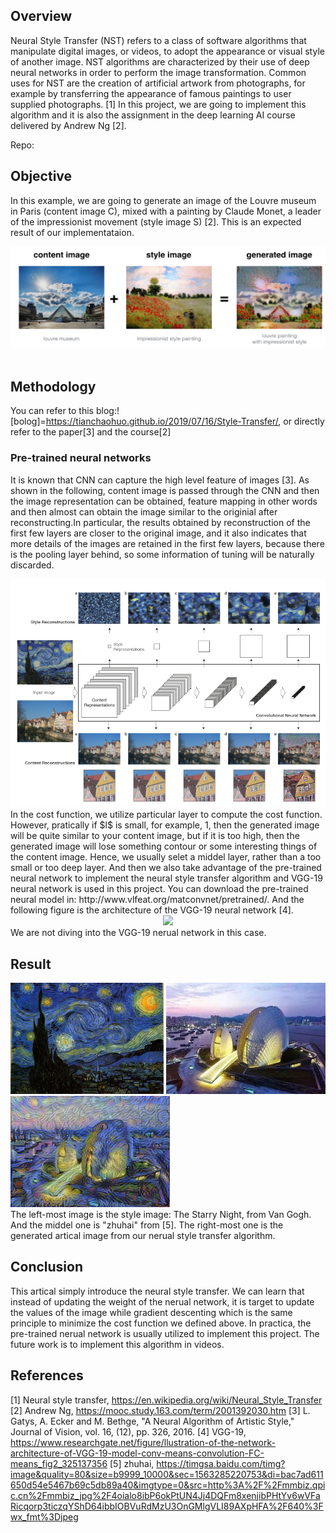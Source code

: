 

## Overview
Neural Style Transfer (NST) refers to a class of software algorithms that manipulate digital images, or videos, to adopt the appearance or visual style of another image. NST algorithms are characterized by their use of deep neural networks in order to perform the image transformation. Common uses for NST are the creation of artificial artwork from photographs, for example by transferring the appearance of famous paintings to user supplied photographs. [1] In this project, we are going to implement this algorithm and it is also the assignment in the deep learning AI course delivered by Andrew Ng [2].

Repo:
<!--more-->

## Objective
In this example, we are going to generate an image of the Louvre museum in Paris (content image C), mixed with a painting by Claude Monet, a leader of the impressionist movement (style image S) [2]. This is an expected result of our implementataion.

<div align=center><img src = "Style-Transfer\objective.jpg"></div></br>

## Methodology

You can refer to this blog:![bolog]=https://tianchaohuo.github.io/2019/07/16/Style-Transfer/, or directly refer to the paper[3] and the course[2]

### Pre-trained neural networks
It is known that CNN can capture the high level feature of images [3]. As shown in the following, content image is passed through the CNN and then the image representation can be obtained, feature mapping in other words and then almost can obtain the image similar to the originial after reconstructing.In particular, the results obtained by reconstruction of the first few layers are closer to the original image, and it also indicates that more details of the images are retained in the first few layers, because there is the pooling layer behind, so some information of tuning will be naturally discarded.
<div align=center><img src = "Style-Transfer\flow.jpg"></div>
In the cost function, we utilize particular layer to compute the cost function. However, pratically if $l$ is small, for example, 1, then the generated image will be quite similar to your content image, but if it is too high, then the generated image will lose something contour or some interesting things of the content image. Hence, we usually selet a middel layer, rather than a too small or too deep layer. And then we also take advantage of the pre-trained neural network to implement the neural style transfer algorithm and VGG-19 neural network is used in this project. You can download the pre-trained neural model in: http://www.vlfeat.org/matconvnet/pretrained/. And the following figure is the architecture of the VGG-19 neural network [4].
<div align=center><img src = "https://www.researchgate.net/profile/Clifford_Yang/publication/325137356/figure/fig2/AS:670371271413777@1536840374533/llustration-of-the-network-architecture-of-VGG-19-model-conv-means-convolution-FC-means.jpg"></div>
We are not diving into the VGG-19 nerual network in this case.

## Result
<div align=left><img width=245, height=178, src = "Style-Transfer\style.jpg"> <img width=255, height=178, src = "Style-Transfer\test2.jpg"> <img width=255, height=178, src = "Style-Transfer\generated_image.jpg"></dir></br>
The left-most image is the style image: The Starry Night, from Van Gogh. And the middel one is "zhuhai" from [5]. The right-most one is the generated artical image from our nerual style transfer algorithm.



## Conclusion
This artical simply introduce the neural style transfer. We can learn that instead of updating the weight of the nerual network, it is target to update the values of the image while gradient descenting which is the same principle to minimize the cost function we defined above. In practica, the pre-trained nerual network is usually utilized to implement this project. The future work is to implement this algorithm in videos.




## References

[1] Neural style transfer, https://en.wikipedia.org/wiki/Neural_Style_Transfer
[2] Andrew Ng, https://mooc.study.163.com/term/2001392030.htm
[3] L. Gatys, A. Ecker and M. Bethge, "A Neural Algorithm of Artistic Style," Journal of Vision, vol. 16, (12), pp. 326, 2016.
[4] VGG-19, https://www.researchgate.net/figure/llustration-of-the-network-architecture-of-VGG-19-model-conv-means-convolution-FC-means_fig2_325137356
[5] zhuhai, https://timgsa.baidu.com/timg?image&quality=80&size=b9999_10000&sec=1563285220753&di=bac7ad611650d54e5467b69c5db89a40&imgtype=0&src=http%3A%2F%2Fmmbiz.qpic.cn%2Fmmbiz_jpg%2F4oialo8ibP6okPtUN4Jj4DQFm8xenjibPHtYv6wVFaRicqorp3ticzqYShD64ibbIOBVuRdMzU3OnGMlgVLI89AXpHFA%2F640%3Fwx_fmt%3Djpeg
